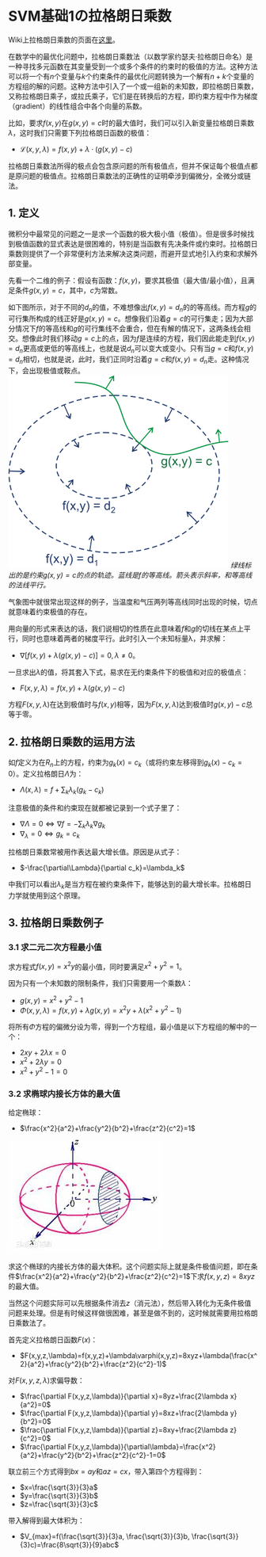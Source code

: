 # SVM基础1の拉格朗日乘数

Wiki上拉格朗日乘数的页面在[这里](https://zh.wikipedia.org/wiki/拉格朗日乘数)。

在数学中的最优化问题中，拉格朗日乘数法（以数学家约瑟夫·拉格朗日命名）是一种寻找多元函数在其变量受到一个或多个条件的约束时的极值的方法。这种方法可以将一个有$n$个变量与$k$个约束条件的最优化问题转换为一个解有$n + k$个变量的方程组的解的问题。这种方法中引入了一个或一组新的未知数，即拉格朗日乘数，又称拉格朗日乘子，或拉氏乘子，它们是在转换后的方程，即约束方程中作为梯度（gradient）的线性组合中各个向量的系数。

比如，要求$f(x,y)$在$g(x,y)=c$时的最大值时，我们可以引入新变量拉格朗日乘数$\lambda$，这时我们只需要下列拉格朗日函数的极值：
- $\mathcal{L}(x,y,\lambda)=f(x,y)+\lambda\cdot(g(x,y)-c)$

拉格朗日乘数法所得的极点会包含原问题的所有极值点，但并不保证每个极值点都是原问题的极值点。拉格朗日乘数法的正确性的证明牵涉到偏微分，全微分或链法。



## 1. 定义
微积分中最常见的问题之一是求一个函数的极大极小值（极值）。但是很多时候找到极值函数的显式表达是很困难的，特别是当函数有先决条件或约束时。拉格朗日乘数则提供了一个非常便利方法来解决这类问题，而避开显式地引入约束和求解外部变量。

先看一个二维的例子：假设有函数：$f(x,y)$，要求其极值（最大值/最小值），且满足条件$g(x,y)=c$，其中，$c$为常数。

如下图所示，对于不同的$d_n$的值，不难想像出$f(x,y)=d_n$的的等高线。而方程$g$的可行集所构成的线正好是$g(x,y) = c$。想像我们沿着$g = c$的可行集走；因为大部分情况下$f$的等高线和$g$的可行集线不会重合，但在有解的情况下，这两条线会相交。想像此时我们移动$g = c$上的点，因为$f$是连续的方程，我们因此能走到$f(x,y) = d_n$更高或更低的等高线上，也就是说$d_n$可以变大或变小。只有当$g = c$和$f(x,y)=d_n$相切，也就是说，此时，我们正同时沿着$g = c$和$f(x,y)=d_n$走。这种情况下，会出现极值或鞍点。
![lglr01](./image/lglr01.png)
*绿线标出的是约束$g(x,y) = c$的点的轨迹。蓝线是$f$的等高线。箭头表示斜率，和等高线的法线平行。*

气象图中就很常出现这样的例子，当温度和气压两列等高线同时出现的时候，切点就意味着约束极值的存在。

用向量的形式来表达的话，我们说相切的性质在此意味着$f$和$g$的切线在某点上平行，同时也意味着两者的梯度平行。此时引入一个未知标量λ，并求解：
- $\nabla[f(x,y)+\lambda(g(x,y)-c)]=0, \lambda\ne0$。

一旦求出$λ$的值，将其套入下式，易求在无约束条件下的极值和对应的极值点：
- $F(x,y,\lambda)=f(x,y)+\lambda(g(x,y)-c)$

方程$F(x,y,\lambda)$在达到极值时与$f(x,y)$相等，因为$F(x,y,\lambda )$达到极值时$g(x,y)-c$总等于零。



## 2. 拉格朗日乘数的运用方法
如$f$定义为在$R_n$上的方程，约束为$g_k(x) = c_k$（或将约束左移得到$g_k(x) − c_k = 0$）。定义拉格朗日$\Lambda$为：
- $\Lambda(x, \lambda)=f+\sum_{k}\lambda_k(g_k-c_k)$

注意极值的条件和约束现在就都被记录到一个式子里了：
- $\nabla\Lambda=0 \Leftrightarrow \nabla f=-\sum_{k}\lambda_k\nabla g_k$
- $\nabla_\lambda=0 \Leftrightarrow g_k=c_k$

拉格朗日乘数常被用作表达最大增长值。原因是从式子：
- $-\frac{\partial\Lambda}{\partial c_k}=\lambda_k$

中我们可以看出$\lambda_k$是当方程在被约束条件下，能够达到的最大增长率。拉格朗日力学就使用到这个原理。



## 3. 拉格朗日乘数例子
### 3.1 求二元二次方程最小值
求方程式$f(x,y)=x^2y$的最小值，同时要满足$x^2+y^2=1$。

因为只有一个未知数的限制条件，我们只需要用一个乘数$\lambda$：
- $g(x,y)=x^2+y^2-1$
- $\Phi(x,y,\lambda)=f(x,y)+\lambda g(x,y)=x^2y+\lambda(x^2+y^2-1)$

将所有$\Phi$方程的偏微分设为零，得到一个方程组，最小值是以下方程组的解中的一个：
- $2xy+2\lambda x=0$
- $x^2+2\lambda y=0$
- $x^2+y^2-1=0$

### 3.2 求椭球内接长方体的最大值
给定椭球：
- $\frac{x^2}{a^2}+\frac{y^2}{b^2}+\frac{z^2}{c^2}=1$

![lglr02](./image/lglr02.jpg)

求这个椭球的内接长方体的最大体积。这个问题实际上就是条件极值问题，即在条件$\frac{x^2}{a^2}+\frac{y^2}{b^2}+\frac{z^2}{c^2}=1$下求$f(x,y,z)=8xyz$的最大值。

当然这个问题实际可以先根据条件消去$z$（消元法），然后带入转化为无条件极值问题来处理。但是有时候这样做很困难，甚至是做不到的，这时候就需要用拉格朗日乘数法了。

首先定义拉格朗日函数$F(x)$：
- $F(x,y,z,\lambda)=f(x,y,z)+\lambda\varphi(x,y,z)=8xyz+\lambda(\frac{x^2}{a^2}+\frac{y^2}{b^2}+\frac{z^2}{c^2}-1)$

对$F(x,y,z,\lambda)​$求偏导数：
- $\frac{\partial F(x,y,z,\lambda)}{\partial x}=8yz+\frac{2\lambda x}{a^2}=0$
- $\frac{\partial F(x,y,z,\lambda)}{\partial y}=8xz+\frac{2\lambda y}{b^2}=0$
- $\frac{\partial F(x,y,z,\lambda)}{\partial z}=8xy+\frac{2\lambda z}{c^2}=0$
- $\frac{\partial F(x,y,z,\lambda)}{\partial\lambda}=\frac{x^2}{a^2}+\frac{y^2}{b^2}+\frac{z^2}{c^2}-1=0$

联立前三个方式得到$bx=ay$和$az=cx$，带入第四个方程得到：
- $x=\frac{\sqrt{3}}{3}a$
- $y=\frac{\sqrt{3}}{3}b$
- $z=\frac{\sqrt{3}}{3}c$

带入解得到最大体积为：
- $V_{max}=f(\frac{\sqrt{3}}{3}a, \frac{\sqrt{3}}{3}b, \frac{\sqrt{3}}{3}c)=\frac{8\sqrt{3}}{9}abc$
















